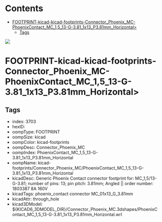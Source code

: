 



Contents
========

* [FOOTPRINT-kicad-kicad-footprints-Connector_Phoenix_MC-PhoenixContact_MC_1,5_13-G-3.81_1x13_P3.81mm_Horizontal>](#footprint-kicad-kicad-footprints-connector_phoenix_mc-phoenixcontact_mc_15_13-g-381_1x13_p381mm_horizontal)
	* [Tags](#tags)
  
![][im]
# FOOTPRINT-kicad-kicad-footprints-Connector_Phoenix_MC-PhoenixContact_MC_1,5_13-G-3.81_1x13_P3.81mm_Horizontal>

## Tags

- index: 3703
- hexID: 
- oompType: FOOTPRINT
- oompSize: kicad
- oompColor: kicad-footprints
- oompDesc: Connector_Phoenix_MC
- oompIndex: PhoenixContact_MC_1,5_13-G-3.81_1x13_P3.81mm_Horizontal
- oompName: kicad-footprints/Connector_Phoenix_MC/PhoenixContact_MC_1,5_13-G-3.81_1x13_P3.81mm_Horizontal
- kicadDesc: Generic Phoenix Contact connector footprint for: MC_1,5/13-G-3.81; number of pins: 13; pin pitch: 3.81mm; Angled || order number: 1803387 8A 160V
- kicadTags: phoenix_contact connector MC_01x13_G_3.81mm
- kicadAttr: through_hole
- kicad3DModel: ${KICAD6_3DMODEL_DIR}/Connector_Phoenix_MC.3dshapes/PhoenixContact_MC_1,5_13-G-3.81_1x13_P3.81mm_Horizontal.wrl



[im]: image.png
